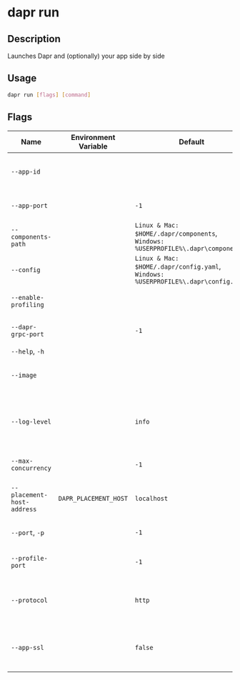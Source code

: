 # dapr run

## Description

Launches Dapr and (optionally) your app side by side

## Usage

```bash
dapr run [flags] [command]
```

## Flags

| Name | Environment Variable | Default | Description
| --- | --- | --- | --- |
| `--app-id` | | | An ID for your application, used for service discovery |
| `--app-port` | | `-1` | The port your application is listening o
| `--components-path` | | `Linux & Mac: $HOME/.dapr/components`, `Windows: %USERPROFILE%\.dapr\components` | Path for components directory |
| `--config` | | `Linux & Mac: $HOME/.dapr/config.yaml`, `Windows: %USERPROFILE%\.dapr\config.yaml` | Dapr configuration file |
| `--enable-profiling` | | | Enable `pprof` profiling via an HTTP endpoint |
| `--dapr-grpc-port` | | `-1` | The gRPC port for Dapr to listen on |
| `--help`, `-h` | | | Help for run |
| `--image` | | | The image to build the code in. Input is: `repository/image` |
| `--log-level` | | `info` | Sets the log verbosity. Valid values are: `debug`, `info`, `warning`, `error`, `fatal`, or `panic` |
| `--max-concurrency` | | `-1` | Controls the concurrency level of the app |
| `--placement-host-address` | `DAPR_PLACEMENT_HOST` | `localhost` | The host on which the placement service resides |
| `--port`, `-p` | | `-1` | The HTTP port for Dapr to listen on |
| `--profile-port` | | `-1` | The port for the profile server to listen on |
| `--protocol` | | `http` | Tells Dapr to use HTTP or gRPC to talk to the app. Valid values are: `http` or `grpc` |
| `--app-ssl` | | `false` | Tells Dapr to invoke the app over https with an insecure channel |
